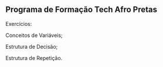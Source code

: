 
## Programa de Formação Tech Afro Pretas

Exercícios:

Conceitos de Variáveis;

Estrutura de Decisão;

Estrutura de Repetição.


